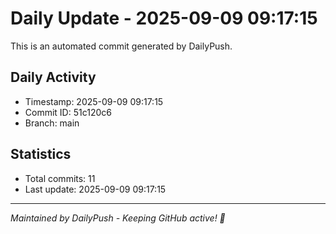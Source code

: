 # Daily Update - 2025-09-09 09:17:15

This is an automated commit generated by DailyPush.

## Daily Activity
- Timestamp: 2025-09-09 09:17:15
- Commit ID: 51c120c6
- Branch: main

## Statistics
- Total commits: 11
- Last update: 2025-09-09 09:17:15

---
*Maintained by DailyPush - Keeping GitHub active! 🚀*
